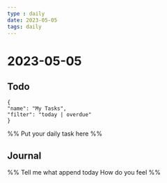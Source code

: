 ```yaml
---
type : daily
date: 2023-05-05
tags: daily
---
```


# 2023-05-05

## Todo
```todoist
{
"name": "My Tasks",
"filter": "today | overdue"
}
```
%%
Put your daily task here
%%


## Journal 
%%
Tell me what append today
How do you feel
%%
